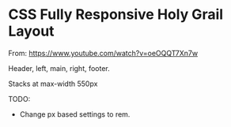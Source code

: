 # CSS Fully Responsive Holy Grail Layout

From: https://www.youtube.com/watch?v=oeOQQT7Xn7w

Header, left, main, right, footer.

Stacks at max-width 550px

TODO:
- Change px based settings to rem.
